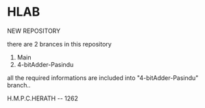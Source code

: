 # HLAB
NEW REPOSITORY  

there  are  2  brances  in this  repository
  1)  Main
  2)  4-bitAdder-Pasindu

all  the required informations  are  included  into  "4-bitAdder-Pasindu"  branch..

H.M.P.C.HERATH  --  1262

